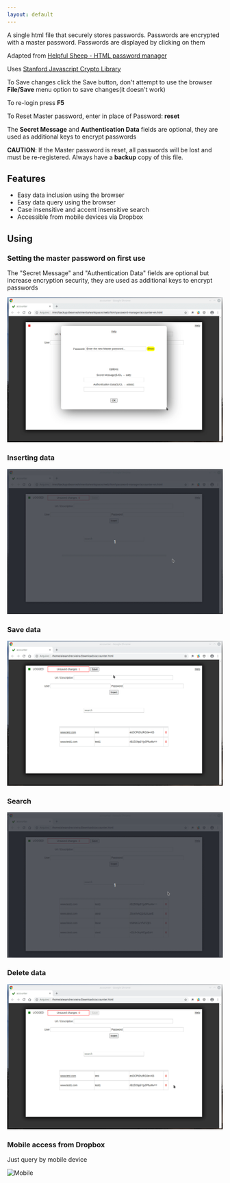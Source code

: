 ```yaml
---
layout: default
---
```


A single html file that securely stores passwords. Passwords are encrypted with a master password. Passwords are displayed by clicking on them

Adapted from [Helpful Sheep - HTML password manager](https://helpfulsheep.com/2012-01-20-html-password-manager/)

Uses [Stanford Javascript Crypto Library](http://bitwiseshiftleft.github.io/sjcl/)

To Save changes click the Save button, don't attempt to use the browser **File/Save** menu option to save changes(it doesn't work)

To re-login press **F5**

To Reset Master password, enter in place of Password: **reset**

The **Secret Message** and **Authentication Data** fields are optional, they are used as additional keys to encrypt passwords

**CAUTION**: If the Master password is reset, all passwords will be lost and must be re-registered. Always have a **backup** copy of this file.

## Features

* Easy data inclusion using the browser
* Easy data query using the browser
* Case insensitive and accent insensitive search
* Accessible from mobile devices via Dropbox

## Using
### Setting the master password on first use

The "Secret Message" and "Authentication Data" fields are optional but increase encryption security, they are used as additional keys to encrypt passwords

![Master Password](images/setup-master-password.gif)

### Inserting data

![Inserting Data](images/insert-data.gif)

### Save data

![Save Data](images/save-date.gif)

### Search

![Search](images/search.gif)

### Delete data

![Delete](images/del-data.gif)

### Mobile access from Dropbox

Just query by mobile device

![Mobile](images/mobile-access.gif)
